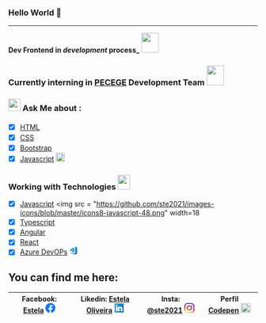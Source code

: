 ### Hello World 🖖
---
**Dev Frontend in _development_ process_**   <img src="https://github.com/ste2021/images-icons/blob/master/estudando.svg" width=35 height=40 />

### Currently interning in  <a href="https://pecege.com/" target="blank"> PECEGE</a> Development Team     <img src="https://github.com/ste2021/backcasecrescere/blob/master/icons8-lan%C3%A7ar-foguete-64.png" width=35 height=40 href="http://github.com/ste2021" />

### <img src="https://github.com/ste2021/images-icons/blob/master/ask%20me.svg" width=25 height=25 /> Ask Me about :

- [x] [HTML](https://www.w3schools.com/html/) <img src = "https://github.com/ste2021/images-icons/blob/master/icons8-html-5-48.png" width=17 height=17 />
- [x] [CSS](https://www.w3schools.com/css/default.asp) <img src = "https://github.com/ste2021/images-icons/blob/master/icons8-css3-48.png" width=17 height=17 />
- [x] [Bootstrap](https://getbootstrap.com/) <img src = "https://github.com/ste2021/images-icons/blob/master/icons8-bootstrap-48.png" width=17 height=17 />
- [x] [Javascript](https://www.w3schools.com/js/default.asp) <img src = "https://github.com/ste2021/images-icons/blob/master/icons8-javascript-48.png" width=18 height=18 />

### Working with Technologies   <img src = "https://github.com/ste2021/images-icons/blob/master/programmer.svg" width=25 height=30 />
- [x] [Javascript](https://www.w3schools.com/js/default.asp) <img src = "https://github.com/ste2021/images-icons/blob/master/icons8-javascript-48.png" width=18 
- [x] [Typescript](https://www.typescriptlang.org/docs)    <img src="https://github.com/ste2021/images-icons/blob/master/typescript.png" width=16 height=16 />
- [x] [Angular](https://angular.io/docs)     <img src="https://github.com/ste2021/images-icons/blob/master/iconfinder_angular-js_3069652.png" width=16 height=16 />
- [x] [React](https://reactjs.org/)  <img src="https://github.com/ste2021/images-icons/blob/master/atom.png" width=16 height=16 />
- [x] [Azure DevOPs](https://azure.microsoft.com/en-us/services/devops/?nav=min) <img src="https://raw.githubusercontent.com/github/explore/80688e429a7d4ef2fca1e82350fe8e3517d3494d/topics/visual-studio-code/visual-studio-code.png" width=16 height=16 />

## You can find me here: 
| Facebook: [Estela](https://www.facebook.com/estela.oliveira.9843499) <img src="https://github.com/ste2021/backcasecrescere/blob/master/iconfinder_1_Facebook_colored_svg_copy_5296499.png" width=20 height=20/>  	|  Likedin: [Estela Oliveira](https://www.linkedin.com/in/estela-oliveira-989628104/) <img src="https://github.com/ste2021/backcasecrescere/blob/master/iconfinder_social_media_social_media_logo_likedin_2993765.png" width=20 height=20/> |Insta: [@ste2021](https://www.instagram.com/ste2021/) <img src="https://github.com/ste2021/backcasecrescere/blob/master/iconfinder_1_Instagram_colored_svg_1_5296765.png"  width=20 height=20/>| Perfil [Codepen](https://codepen.io/ste2021/pens/public) <img src="https://github.com/ste2021/images-icons/blob/master/codepen.svg" width=20 height=20/>|
|---	|---	|---	|---	|








